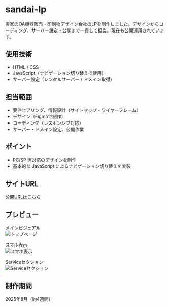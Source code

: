 # sandai-lp
実家のOA機器販売・印刷物デザイン会社のLPを制作しました。デザインからコーディング、サーバー設定・公開まで一貫して担当。現在も公開運用されています。

## 使用技術
- HTML / CSS  
- JavaScript（ナビゲーション切り替えで使用）  
- サーバー設定（レンタルサーバー / ドメイン取得）

## 担当範囲
- 要件ヒアリング、情報設計（サイトマップ・ワイヤーフレーム）  
- デザイン（Figmaで制作）  
- コーディング（レスポンシブ対応）  
- サーバー・ドメイン設定、公開作業  

## ポイント
- PC/SP 両対応のデザインを制作  
- 基本的な JavaScript によるナビゲーション切り替えを実装

## サイトURL
[公開URLはこちら](https://sandai-lp.com/)

## プレビュー
メインビジュアル  
![トップページ](./screenshots/sandai-main.png)

スマホ表示  
![スマホ表示](./screenshots/sandai-sp.png)

Serviceセクション  
![Serviceセクション](./screenshots/sandai-service.png)


## 制作期間
2025年8月（約4週間）
